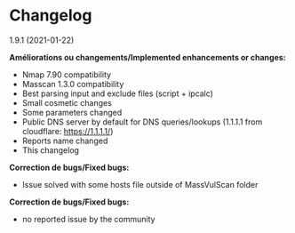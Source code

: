 # Changelog
1.9.1 (2021-01-22)

**Améliorations ou changements/Implemented enhancements or changes:**

- Nmap 7.90 compatibility
- Masscan 1.3.0 compatibility
- Best parsing input and exclude files (script + ipcalc)
- Small cosmetic changes
- Some parameters changed
- Public DNS server by default for DNS queries/lookups (1.1.1.1 from cloudflare: https://1.1.1.1/)
- Reports name changed
- This changelog

**Correction de bugs/Fixed bugs:**

- Issue solved with some hosts file outside of MassVulScan folder

**Correction de bugs/Fixed bugs:**

- no reported issue by the community
